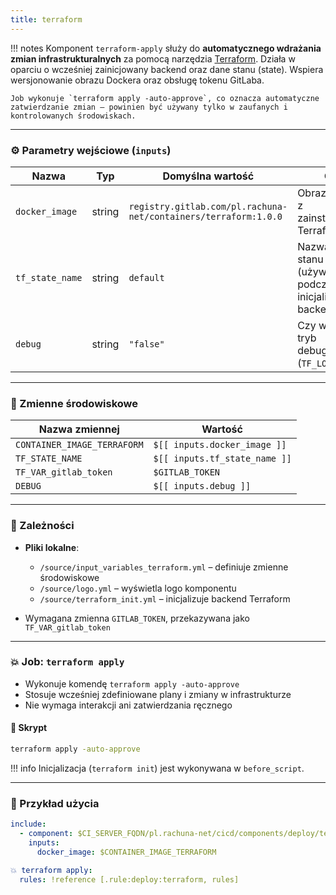 ```yaml
---
title: terraform
---
```


!!! notes
    Komponent `terraform-apply` służy do **automatycznego wdrażania zmian infrastrukturalnych** za pomocą narzędzia [Terraform](https://www.terraform.io/). Działa w oparciu o wcześniej zainicjowany backend oraz dane stanu (state). Wspiera wersjonowanie obrazu Dockera oraz obsługę tokenu GitLaba.

    Job wykonuje `terraform apply -auto-approve`, co oznacza automatyczne zatwierdzanie zmian – powinien być używany tylko w zaufanych i kontrolowanych środowiskach.

---
### ⚙️ Parametry wejściowe (`inputs`)

| Nazwa           | Typ    | Domyślna wartość                                                | Opis                                                                 |
| --------------- | ------ | --------------------------------------------------------------- | -------------------------------------------------------------------- |
| `docker_image`  | string | `registry.gitlab.com/pl.rachuna-net/containers/terraform:1.0.0` | Obraz Dockera z zainstalowanym Terraformem                           |
| `tf_state_name` | string | `default`                                                       | Nazwa pliku stanu Terraform (używana podczas inicjalizacji backendu) |
| `debug`         | string | `"false"`                                                       | Czy włączyć tryb debugowania (`TF_LOG=debug`)                        |

---
### 🧬 Zmienne środowiskowe

| Nazwa zmiennej              | Wartość                       |
| --------------------------- | ----------------------------- |
| `CONTAINER_IMAGE_TERRAFORM` | `$[[ inputs.docker_image ]]`  |
| `TF_STATE_NAME`             | `$[[ inputs.tf_state_name ]]` |
| `TF_VAR_gitlab_token`       | `$GITLAB_TOKEN`               |
| `DEBUG`                     | `$[[ inputs.debug ]]`         |

---
### 🧱 Zależności

* **Pliki lokalne**:

  * `/source/input_variables_terraform.yml` – definiuje zmienne środowiskowe
  * `/source/logo.yml` – wyświetla logo komponentu
  * `/source/terraform_init.yml` – inicjalizuje backend Terraform

* Wymagana zmienna `GITLAB_TOKEN`, przekazywana jako `TF_VAR_gitlab_token`

---
### 💥 Job: `terraform apply`

* Wykonuje komendę `terraform apply -auto-approve`
* Stosuje wcześniej zdefiniowane plany i zmiany w infrastrukturze
* Nie wymaga interakcji ani zatwierdzania ręcznego

#### 📜 Skrypt

```bash
terraform apply -auto-approve
```

!!! info
    Inicjalizacja (`terraform init`) jest wykonywana w `before_script`.

---
### 🧪 Przykład użycia

```yaml
include:
  - component: $CI_SERVER_FQDN/pl.rachuna-net/cicd/components/deploy/terraform@$COMPONENT_VERSION_DEPLOY
    inputs:
      docker_image: $CONTAINER_IMAGE_TERRAFORM

💥 terraform apply:
  rules: !reference [.rule:deploy:terraform, rules]
```